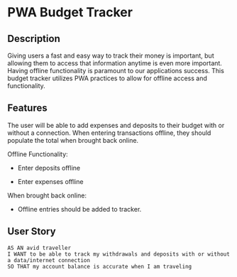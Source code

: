 # PWA Budget Tracker

## Description

Giving users a fast and easy way to track their money is important, but allowing them to access that information anytime is even more important. Having offline functionality is paramount to our applications success. This budget tracker utilizes PWA practices to allow for offline access and functionality.

## Features

The user will be able to add expenses and deposits to their budget with or without a connection. When entering transactions offline, they should populate the total when brought back online.

Offline Functionality:

  * Enter deposits offline

  * Enter expenses offline

When brought back online:

  * Offline entries should be added to tracker.

## User Story
```
AS AN avid traveller
I WANT to be able to track my withdrawals and deposits with or without a data/internet connection
SO THAT my account balance is accurate when I am traveling
```
